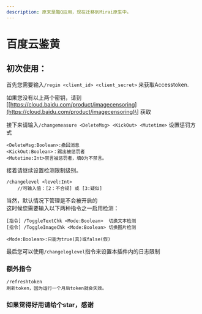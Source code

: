 ```yaml
---
description: 原来是酷Q应用，现在迁移到Mirai原生中。
---
```


# 百度云鉴黄

## 初次使用：

首先您需要输入`/regin <client_id> <client_secret>` 来获取Accesstoken.

如果您没有以上两个密钥，请到 \[[https://cloud.baidu.com/product/imagecensoring](https://cloud.baidu.com/product/imagecensoring)\] 获取

接下来请输入`/changemeasure <DeleteMsg> <KickOut> <Mutetime>` 设置惩罚方式

```text
<DeleteMsg:Boolean>:撤回消息 
<KickOut:Boolean>：踢出被惩罚者 
<Mutetime:Int>禁言被惩罚者，填0为不禁言。
```

接着请继续设置检测限制级别。

```text
/changelevel <level:Int>
    //可输入值：[2：不合规] 或 [3:疑似]
```

当然，默认情况下管理是不会被开启的  
这时候您需要输入以下两种指令之一启用检测：

```text
[指令] /ToggleTextChk <Mode:Boolean>  切换文本检测
[指令] /ToggleImageChk <Mode:Boolean> 切换图片检测

<Mode:Boolean>:只能为true(真)或false(假)
```

最后您可以使用`/changeloglevel`指令来设置本插件内的日志限制

### 额外指令

```text
/refreshtoken
刷新token，因为运行一个月后token就会失效。
```

### 如果觉得好用请给个star，感谢

